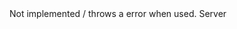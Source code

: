 <function name="Get3DCone" parent="IGModAudioChannel" type="classfunc">
	<description>
		Not implemented / throws a error when used.
		<added version="0.7"></added>
	</description>
	<realm>Server</realm>
</function>